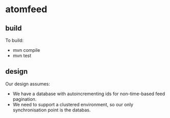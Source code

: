 atomfeed
========

build
-----
To build:
* mvn compile
* mvn test

design
------
Our design assumes:
* We have a database with autoincrementing ids for non-time-based feed pagination.
* We need to support a clustered environment, so our only synchronisation point is the databas.
